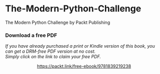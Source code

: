 # The-Modern-Python-Challenge
The Modern Python Challenge by Packt Publishing
### Download a free PDF

 <i>If you have already purchased a print or Kindle version of this book, you can get a DRM-free PDF version at no cost.<br>Simply click on the link to claim your free PDF.</i>
<p align="center"> <a href="https://packt.link/free-ebook/9781839219238">https://packt.link/free-ebook/9781839219238 </a> </p>